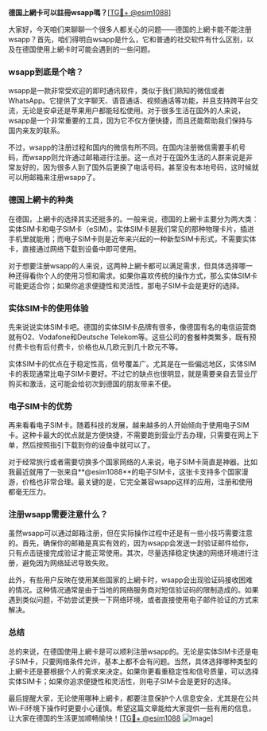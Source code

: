 **德国上網卡可以註冊wsapp嗎？**[[TG💪+ @esim1088](https://t.me/s/esim1088)]

大家好，今天咱们来聊聊一个很多人都关心的问题——德国的上網卡能不能注册wsapp？首先，咱们得明白wsapp是什么，它和普通的社交软件有什么区别，以及在德国使用上網卡时可能会遇到的一些问题。

### wsapp到底是个啥？

wsapp是一款非常受欢迎的即时通讯软件，类似于我们熟知的微信或者WhatsApp。它提供了文字聊天、语音通话、视频通话等功能，并且支持跨平台交流，无论是安卓还是苹果用户都能轻松使用。对于很多生活在国外的人来说，wsapp是一个非常重要的工具，因为它不仅方便快捷，而且还能帮助我们保持与国内亲友的联系。

不过，wsapp的注册过程和国内的微信有所不同。在国内注册微信需要手机号码，而wsapp则允许通过邮箱进行注册。这一点对于在国外生活的人群来说是非常友好的，因为很多人到了国外后更换了电话号码，甚至没有本地号码，这时候就可以用邮箱来注册wsapp了。

### 德国上網卡的种类

在德国，上網卡的选择其实还挺多的。一般来说，德国的上網卡主要分为两大类：实体SIM卡和电子SIM卡（eSIM）。实体SIM卡是我们常见的那种物理卡片，插进手机里就能用；而电子SIM卡则是近年来兴起的一种新型SIM卡形式，不需要实体卡，直接通过网络下载到设备中即可使用。

对于想要注册wsapp的人来说，这两种上網卡都可以满足需求，但具体选择哪一种还得看你个人的使用习惯和需求。如果你喜欢传统的操作方式，那么实体SIM卡可能更适合你；如果你追求便捷性和灵活性，那电子SIM卡会是更好的选择。

### 实体SIM卡的使用体验

先来说说实体SIM卡吧。德国的实体SIM卡品牌有很多，像德国有名的电信运营商就有O2、Vodafone和Deutsche Telekom等。这些公司的套餐种类繁多，既有预付费卡也有后付费卡，价格也从几欧元到几十欧元不等。

实体SIM卡的优点在于稳定性高，信号覆盖广。尤其是在一些偏远地区，实体SIM卡的表现通常比电子SIM卡要好。不过它的缺点也很明显，就是需要亲自去营业厅购买和激活，这可能会给初次到德国的朋友带来不便。

### 电子SIM卡的优势

再来看看电子SIM卡。随着科技的发展，越来越多的人开始倾向于使用电子SIM卡。这种卡最大的优点就是方便快捷，不需要跑到营业厅去办理，只需要在网上下单，然后按照指引下载到你的设备中就可以了。

对于经常旅行或者需要切换多个国家网络的人来说，电子SIM卡简直是神器。比如我最近就用了一张来自**@esim1088**的电子SIM卡，这张卡支持多个国家漫游，价格也非常合理。最关键的是，它完全兼容wsapp这样的应用，注册和使用都毫无压力。

### 注册wsapp需要注意什么？

虽然wsapp可以通过邮箱注册，但在实际操作过程中还是有一些小技巧需要注意的。首先，确保你的邮箱是真实有效的，因为wsapp会发送一封验证邮件给你，只有点击链接完成验证才能正常使用。其次，尽量选择稳定快速的网络环境进行注册，避免因为网络延迟导致失败。

此外，有些用户反映在使用某些国家的上網卡时，wsapp会出现验证码接收困难的情况。这种情况通常是由于当地的网络服务商对短信验证码的限制造成的。如果遇到类似问题，不妨尝试更换一下网络环境，或者直接使用电子邮件验证的方式来解决。

### 总结

总的来说，在德国使用上網卡是可以顺利注册wsapp的。无论是实体SIM卡还是电子SIM卡，只要网络条件允许，基本上都不会有问题。当然，具体选择哪种类型的上網卡还是要根据个人的需求来决定。如果你更看重稳定性和信号质量，可以选择实体SIM卡；如果你追求便捷性和灵活性，则电子SIM卡会是更好的选择。

最后提醒大家，无论使用哪种上網卡，都要注意保护个人信息安全，尤其是在公共Wi-Fi环境下操作时更要小心谨慎。希望这篇文章能给大家提供一些有用的信息，让大家在德国的生活更加顺畅愉快！[[TG💪+ @esim1088](https://t.me/s/esim1088) ![Image](https://i.postimg.cc/4NQfJmqS/Snipaste-2025-05-13-00-14-12.png)]